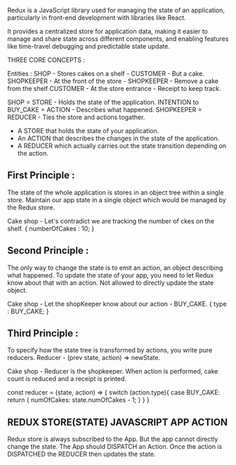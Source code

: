 Redux is a JavaScript library used for managing the state of an application, particularly in front-end development with libraries like React. 

It provides a centralized store for application data, making it easier to manage and share state across different components, and enabling features like time-travel debugging and predictable state update.

THREE CORE CONCEPTS :

Entities :
SHOP         -  Stores cakes on a shelf              -   CUSTOMER - But a cake.
SHOPKEEPER   -  At the front of the store            -   SHOPKEEPER - Remove a cake from the shelf
CUSTOMER     -  At the store entrance                -   Receipt to keep track.

SHOP                    =   STORE   - Holds the state of the application.
INTENTION to BUY_CAKE   =   ACTION  - Describes what happened.
SHOPKEEPER              =   REDUCER - Ties the store and actions togather.

- A STORE that holds the state of your application.
- An ACTION that describes the changes in the state of the application.
- A REDUCER which actually carries out the state transition depending on the action.


## First Principle :
The state of the whole application is stores in an object tree within a single store.
Maintain our app state in a single object which would be managed by the Redux store.

Cake shop -
Let's contradict we are tracking the number of ckes on the shelf.
{
    numberOfCakes : 10;
}

## Second Principle :
The only way to change the state is to emit an action, an object describing what happened.
To update the state of your app, you need to let Redux know about that with an action.
Not allowed to directly update the state object.

Cake shop - 
Let the shopKeeper know about our action - BUY_CAKE.
{
    type : BUY_CAKE;
}

## Third Principle :
To specify how the state tree is transformed by actions, you write pure reducers.
Reducer - (prev state, action) => newState.

Cake shop - 
Reducer is the shopkeeper. 
When action is performed, cake count is reduced and a receipt is printed.

const reducer = (state, action) => {
    switch (action.type){
        case BUY_CAKE: return {
            numOfCakes: state.numOfCakes - 1;
        }
    }
}


## REDUX STORE(STATE)  JAVASCRIPT APP  ACTION

Redux store is always subscribed to the App.
But the app cannot directly change the state.
The App should DISPATCH an Action.
Once the action is DISPATCHED the REDUCER then updates the state.